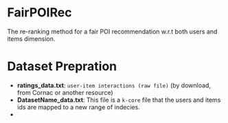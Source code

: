 # FairPOIRec
The re-ranking method for a fair POI recommendation w.r.t both users and items dimension.

# Dataset Prepration
- **ratings_data.txt**: `user-item interactions (raw file)` (by download, from Cornac or another resource)
- **DatasetName_data.txt**: This file is a `k-core` file that the users and items ids are mapped to a new range of indecies.
- 

